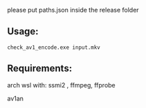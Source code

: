 please put paths.json inside the release folder

## Usage:
`check_av1_encode.exe input.mkv`

## Requirements:
arch wsl with: ssmi2 , ffmpeg, ffprobe

av1an
